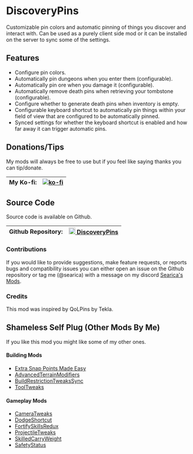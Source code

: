 # DiscoveryPins
Customizable pin colors and automatic pinning of things you discover and interact with. 
Can be used as a purely client side mod or it can be installed on the server to sync some of the settings.

## Features
- Configure pin colors.
- Automatically pin dungeons when you enter them (configurable).
- Automatically pin ore when you damage it (configurable).
- Automatically remove death pins when retrieving your tombstone (configurable).
- Configure whether to generate death pins when inventory is empty.
- Configurable keyboard shortcut to automatically pin things within your field of view that are configured to be automatically pinned.
- Synced settings for whether the keyboard shortcut is enabled and how far away it can trigger automatic pins.

## Donations/Tips
My mods will always be free to use but if you feel like saying thanks you can tip/donate.

| My Ko-fi: | [![ko-fi](https://ko-fi.com/img/githubbutton_sm.svg)](https://ko-fi.com/searica) |
|-----------|---------------|

## Source Code
Source code is available on Github.

| Github Repository: | <img height="18" src="https://github.githubassets.com/favicons/favicon-dark.svg"></img><a href="https://github.com/searica/DiscoveryPins"> DiscoveryPins</a> |
|-----------|---------------|

### Contributions
If you would like to provide suggestions, make feature requests, or reports bugs and compatibility issues you can either open an issue on the Github repository or tag me (@searica) with a message on my discord [Searica's Mods](https://discord.gg/sFmGTBYN6n).

### Credits
This mod was inspired by QoLPins by Tekla.

## Shameless Self Plug (Other Mods By Me)
If you like this mod you might like some of my other ones.

#### Building Mods
- [Extra Snap Points Made Easy](https://thunderstore.io/c/valheim/p/Searica/Extra_Snap_Points_Made_Easy/)
- [AdvancedTerrainModifiers](https://thunderstore.io/c/valheim/p/Searica/AdvancedTerrainModifiers/)
- [BuildRestrictionTweaksSync](https://thunderstore.io/c/valheim/p/Searica/BuildRestrictionTweaksSync/)
- [ToolTweaks](https://thunderstore.io/c/valheim/p/Searica/ToolTweaks/)

#### Gameplay Mods
- [CameraTweaks](https://thunderstore.io/c/valheim/p/Searica/CameraTweaks/)
- [DodgeShortcut](https://thunderstore.io/c/valheim/p/Searica/DodgeShortcut/)
- [FortifySkillsRedux](https://thunderstore.io/c/valheim/p/Searica/FortifySkillsRedux/)
- [ProjectileTweaks](https://thunderstore.io/c/valheim/p/Searica/ProjectileTweaks/)
- [SkilledCarryWeight](https://thunderstore.io/c/valheim/p/Searica/SkilledCarryWeight/)
- [SafetyStatus](https://thunderstore.io/c/valheim/p/Searica/SafetyStatus/)
